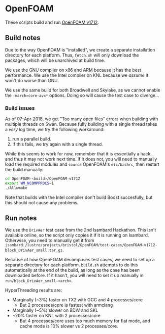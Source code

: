 # OpenFOAM

These scripts build and run [OpenFOAM v1712](https://www.openfoam.com/download/).

## Build notes

Due to the way OpenFOAM is "installed", we create a separate installation directory for each platform. Thus, `fetch.sh` will only download the packages, which will be unarchived at build time.

We use the GNU compiler on x86 and ARM because it has the best performance. We use the Intel compiler on KNL because we _assume_ it won't do worse than GNU.

We use the same build for both Broadwell and Skylake, as we cannot enable the `-march=core-avx*` options. Doing so will cause the test case to diverge...

### Build issues

As of 07-Apr-2018, we get "Too many open files" errors when building with multiple threads on Swan. Because fully building with a single thread takes a _very log_ time, we try the following workaround:

1. run a parallel build.
2. If this fails, we try again with a single thread.

While this seems to work for now, remember that it is essentially a hack, and thus it may not work next time. If it does not, you will need to manually load the required modules and `source` OpenFOAM's `etc/bashrc`, then restart the build manually:

```bash
cd OpenFOAM-<build>/OpenFOAM-v1712
export WM_NCOMPPROCS=1
./Allwmake
```

Note that builds with the Intel compiler don't build Boost succesfully, but this should not cause any problems.


## Run notes

We use the `DrivAer` test case from the 2nd Isambard Hackathon. This isn't available online, so the script only copies it if it is running on Isambard. Otherwise, you need to manually get it from `isambard:/lustre/projects/bristol/OpenFOAM/test-cases/OpenFOAM-v1712-block_DrivAer_small.tar.gz`.

Because of how OpenFOAM decomposes test cases, we need to set up a separate directory for each platform. `build.sh` attempts to do this automatically at the end of the build, as long as the case has been downloaded before. If it hasn't, you will need to set it up manually in `run/block_DrivAer_small-<arch>`.

HyperThreading results are:

* Marginally (~3%) faster on TX2 with GCC and 4 processes/core
    - But 2 processes/core is fastest with armclang
* Marginally (~5%) slower on BDW and SKL
* ~20% faster on KNL with 2 processes/core
    - But 4 processes/core uses too much memory for flat mode, and cache mode is 10% slower vs 2 processes/core.


